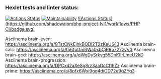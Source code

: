 ### Hexlet tests and linter status:
[![Actions Status](https://github.com/shadowaion/php-project-lvl1/workflows/hexlet-check/badge.svg)](https://github.com/shadowaion/php-project-lvl1/actions)
[![Maintainability](https://api.codeclimate.com/v1/badges/a99a88d28ad37a79dbf6/maintainability)](https://codeclimate.com/github/codeclimate/codeclimate/maintainability)
[![Actions Status](https://github.com/shadowaion/php-project-lvl1/workflows/PHP CI/badge.svg)](https://github.com/shadowaion/php-project-lvl1/actions)

Asciinema brain-even: https://asciinema.org/a/9TstCNkEjhkBQDl2T2zKeUG13
Asciinema brain-calc: https://asciinema.org/a/t56fuGmRWa0xbCjR9b727zvV3
Asciinema brain-gcd: https://asciinema.org/a/qWgDySrkyg55DnKIlrLmeU2kD
Asciinema brain-progression: https://asciinema.org/a/DPCxd2aXeSg8rz3aaGcCI1hZz
Asciinema brain-prime: https://asciinema.org/a/8pfx6Wxi9gg4diOD72e9qZYq3
